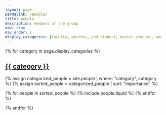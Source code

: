```yaml
---
layout: page
permalink: /people/
title: people
description: members of the group
nav: true
nav_order: 1
display_categories: [faculty, postdoc, phd student, master student, undergraduate, alumni]
---
```



<!-- pages/people.md -->
<div class="people">

  <!-- Display categorized projects -->
  {% for category in page.display_categories %}

  <a id="{{ category }}" href=".#{{ category }}">
    <h2 class="category">{{ category }}</h2>
  </a>

  {% assign categorized_people = site.people | where: "category", category %}
  {% assign sorted_people = categorized_people | sort: "importance" %}

  <div class="container">
    <div class="row row-cols-1 row-cols-md-2">
    {% for people in sorted_people %}
      {% include people.liquid %}
    {% endfor %}
    </div>
  </div>

  {% endfor %}


</div>

